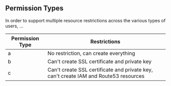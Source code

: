 ## Permission Types

In order to support multiple resource restrictions across the various types of users, ...

| Permission Type | Restrictions |
|-----------------|--------------|
| a | No restriction, can create everything |
| b | Can't create SSL certificate and private key |
| c | Can't create SSL certificate and private key, can't create IAM and Route53 resources |
